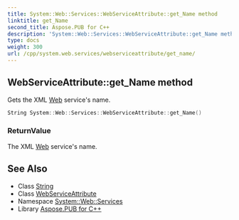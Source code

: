 ```yaml
---
title: System::Web::Services::WebServiceAttribute::get_Name method
linktitle: get_Name
second_title: Aspose.PUB for C++
description: 'System::Web::Services::WebServiceAttribute::get_Name method. Gets the XML Web service''s name in C++.'
type: docs
weight: 300
url: /cpp/system.web.services/webserviceattribute/get_name/
---
```

## WebServiceAttribute::get_Name method


Gets the XML [Web](../../../system.web/) service's name.

```cpp
String System::Web::Services::WebServiceAttribute::get_Name()
```


### ReturnValue

The XML [Web](../../../system.web/) service's name.

## See Also

* Class [String](../../../system/string/)
* Class [WebServiceAttribute](../)
* Namespace [System::Web::Services](../../)
* Library [Aspose.PUB for C++](../../../)
